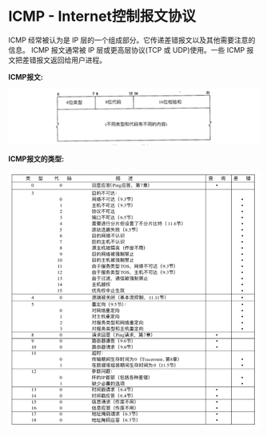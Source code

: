 # ICMP - Internet控制报文协议

ICMP 经常被认为是 IP 层的一个组成部分。它传递差错报文以及其他需要注意的信息。 ICMP 报文通常被 IP 层或更高层协议(TCP 或 UDP)使用。一些 ICMP 报文把差错报文返回给用户进程。

**ICMP报文:**

![](/tcp_ip/images/icmp01.jpeg)

**ICMP报文的类型:**

![](/tcp_ip/images/icmp02.jpeg)